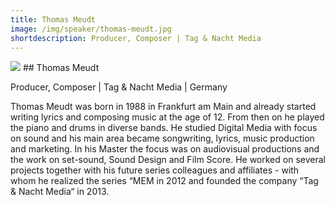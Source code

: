 ```yaml
---
title: Thomas Meudt
image: /img/speaker/thomas-meudt.jpg
shortdescription: Producer, Composer | Tag & Nacht Media
---
```

<img src="/img/speaker/thomas-meudt.jpg">
## Thomas Meudt

Producer, Composer | Tag & Nacht Media | Germany

Thomas Meudt was born in 1988 in Frankfurt am Main and already started writing lyrics and composing music at the age of 12. From then on he played the piano and drums in diverse bands. He studied Digital Media with focus on sound and his main area became songwriting, lyrics, music production and marketing. In his Master the focus was on audiovisual productions and the work on set-sound, Sound Design and Film Score. He worked on several projects together with his future series colleagues and affiliates - with whom he realized the series “MEM in 2012 and founded the company “Tag & Nacht Media“ in 2013.

